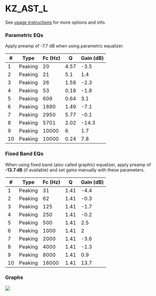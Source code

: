 # KZ_AST_L
See [usage instructions](https://github.com/jaakkopasanen/AutoEq#usage) for more options and info.

### Parametric EQs
Apply preamp of -7.7 dB when using parametric equalizer.

|   # | Type    |   Fc (Hz) |    Q |   Gain (dB) |
|-----|---------|-----------|------|-------------|
|   1 | Peaking |        20 | 4.57 |        -3.5 |
|   2 | Peaking |        21 | 5.1  |         1.4 |
|   3 | Peaking |        26 | 1.58 |        -2.3 |
|   4 | Peaking |        53 | 0.18 |        -1.8 |
|   5 | Peaking |       609 | 0.64 |         3.1 |
|   6 | Peaking |      1890 | 1.49 |        -7.1 |
|   7 | Peaking |      2950 | 5.77 |        -0.1 |
|   8 | Peaking |      5701 | 2.02 |       -14.3 |
|   9 | Peaking |     10000 | 6    |         1.7 |
|  10 | Peaking |     10000 | 0.24 |         7.8 |

### Fixed Band EQs
When using fixed band (also called graphic) equalizer, apply preamp of **-13.7 dB** (if available) and set gains manually with these parameters.

|   # | Type    |   Fc (Hz) |    Q |   Gain (dB) |
|-----|---------|-----------|------|-------------|
|   1 | Peaking |        31 | 1.41 |        -4.4 |
|   2 | Peaking |        62 | 1.41 |        -0.3 |
|   3 | Peaking |       125 | 1.41 |        -1.7 |
|   4 | Peaking |       250 | 1.41 |        -0.2 |
|   5 | Peaking |       500 | 1.41 |         2.5 |
|   6 | Peaking |      1000 | 1.41 |         2   |
|   7 | Peaking |      2000 | 1.41 |        -3.6 |
|   8 | Peaking |      4000 | 1.41 |        -1.3 |
|   9 | Peaking |      8000 | 1.41 |         0.9 |
|  10 | Peaking |     16000 | 1.41 |        13.7 |

### Graphs
![](./KZ_AST_L.png)
